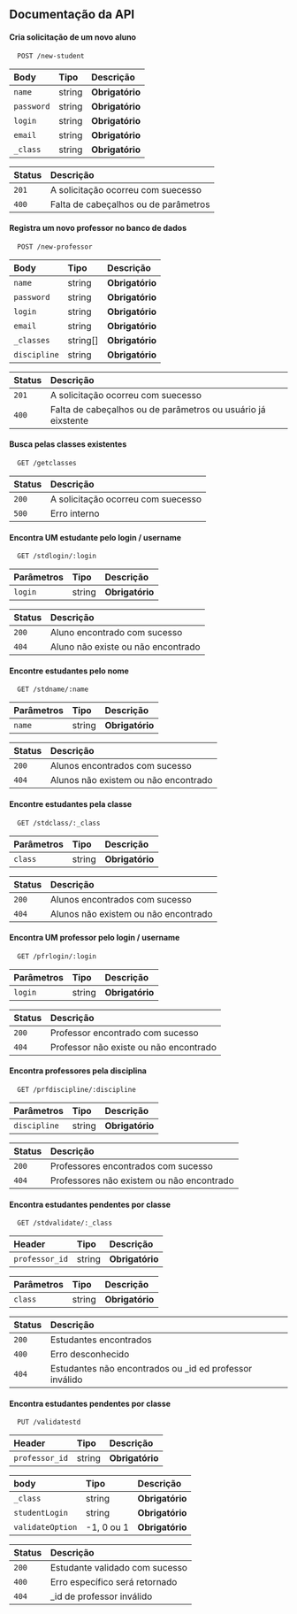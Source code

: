 
## Documentação da API

#### Cria solicitação de um novo aluno

```http
  POST /new-student
```

| Body   | Tipo       | Descrição                           |
| :---------- | :--------- | :---------------------------------- |
| `name` |string| **Obrigatório**|
| `password` |string| **Obrigatório**|
| `login` |string | **Obrigatório**|
| `email` |string| **Obrigatório**|
| `_class` |string| **Obrigatório**|


| Status   |Descrição                                   |
| :---------- |  :------------------------------------------ |
| `201`      |  A solicitação ocorreu com suecesso |
| `400`      | Falta de cabeçalhos ou de parâmetros |


#### Registra um novo professor no banco de dados
```http
  POST /new-professor
```
| Body   | Tipo       | Descrição                           |
| :---------- | :--------- | :---------------------------------- |
| `name` |string| **Obrigatório**|
| `password` |string| **Obrigatório**|
| `login` |string | **Obrigatório**|
| `email` |string| **Obrigatório**|
| `_classes` |string[]| **Obrigatório**|
| `discipline` |string| **Obrigatório**|


| Status   |Descrição                                   |
| :---------- |  :------------------------------------------ |
| `201`      |  A solicitação ocorreu com suecesso |
| `400`      | Falta de cabeçalhos ou de parâmetros ou usuário já eixstente|


#### Busca pelas classes existentes
```http
  GET /getclasses
```

| Status   |Descrição                                   |
| :---------- |  :------------------------------------------ |
| `200`      |  A solicitação ocorreu com suecesso |
| `500`      | Erro interno|

#### Encontra UM estudante pelo login / username
```http
  GET /stdlogin/:login
```

| Parâmetros   | Tipo       | Descrição                           |
| :---------- | :--------- | :---------------------------------- |
| `login` |string| **Obrigatório**|



| Status   |Descrição                                   |
| :---------- |  :------------------------------------------ |
| `200`      |  Aluno encontrado com sucesso |
| `404`      | Aluno não existe ou não encontrado|

#### Encontre estudantes pelo nome
```http
  GET /stdname/:name
```

| Parâmetros   | Tipo       | Descrição                           |
| :---------- | :--------- | :---------------------------------- |
| `name` |string| **Obrigatório**|



| Status   |Descrição                                   |
| :---------- |  :------------------------------------------ |
| `200`      |  Alunos encontrados com sucesso |
| `404`      | Alunos não existem ou não encontrado|

#### Encontre estudantes pela classe
```http
  GET /stdclass/:_class
```

| Parâmetros   | Tipo       | Descrição                           |
| :---------- | :--------- | :---------------------------------- |
| `class` |string| **Obrigatório**|



| Status   |Descrição                                   |
| :---------- |  :------------------------------------------ |
| `200`      |  Alunos encontrados com sucesso |
| `404`      | Alunos não existem ou não encontrado|

#### Encontra UM professor pelo login / username
```http
  GET /pfrlogin/:login
```

| Parâmetros   | Tipo       | Descrição                           |
| :---------- | :--------- | :---------------------------------- |
| `login` |string| **Obrigatório**|



| Status   |Descrição                                   |
| :---------- |  :------------------------------------------ |
| `200`      |  Professor encontrado com sucesso |
| `404`      | Professor não existe ou não encontrado|

#### Encontra professores pela disciplina
```http
  GET /prfdiscipline/:discipline
```

| Parâmetros   | Tipo       | Descrição                           |
| :---------- | :--------- | :---------------------------------- |
| `discipline` |string| **Obrigatório**|



| Status   |Descrição                                   |
| :---------- |  :------------------------------------------ |
| `200`      |  Professores encontrados com sucesso |
| `404`      | Professores não existem ou não encontrado|

#### Encontra estudantes pendentes por classe
```http
  GET /stdvalidate/:_class
```

| Header   | Tipo       | Descrição                           |
| :---------- | :--------- | :---------------------------------- |
| `professor_id` |string| **Obrigatório**|

| Parâmetros   | Tipo       | Descrição                           |
| :---------- | :--------- | :---------------------------------- |
| `class` |string| **Obrigatório**|



| Status   |Descrição                                   |
| :---------- |  :------------------------------------------ |
| `200`      |  Estudantes encontrados |
| `400`      | Erro desconhecido|
| `404`      | Estudantes não encontrados ou _id ed professor inválido|

#### Encontra estudantes pendentes por classe
```http
  PUT /validatestd
```

| Header   | Tipo       | Descrição                           |
| :---------- | :--------- | :---------------------------------- |
| `professor_id` |string| **Obrigatório**|

| body   | Tipo       | Descrição                           |
| :---------- | :--------- | :---------------------------------- |
| `_class` |string| **Obrigatório**|
| `studentLogin` |string| **Obrigatório**|
| `validateOption` |-1, 0 ou 1| **Obrigatório**|



| Status   |Descrição                                   |
| :---------- |  :------------------------------------------ |
| `200`      |  Estudante validado com sucesso |
| `400`      | Erro específico será retornado|
| `404`      | _id de professor inválido|
